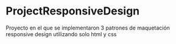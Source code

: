 # ProjectResponsiveDesign
Proyecto en el que se implementaron 3 patrones de maquetación responsive design utilizando solo html y css 
